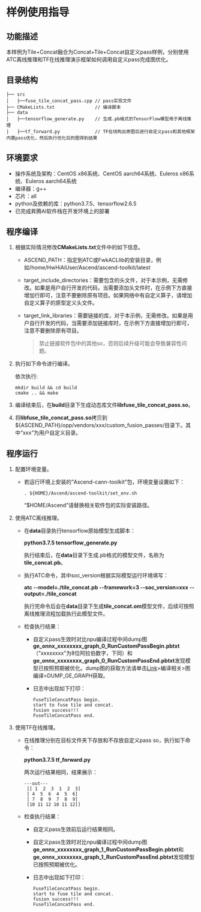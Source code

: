 # 样例使用指导<a name="ZH-CN_TOPIC_0302964697"></a>

## 功能描述<a name="section5991635143563"></a>

本样例为Tile+Concat融合为Concat+Tile+Concat自定义pass样例，分别使用ATC离线推理和TF在线推理演示框架如何调用自定义pass完成图优化。

## 目录结构<a name="section7668323345665"></a>

```
├── src
│   ├──fuse_tile_concat_pass.cpp // pass实现文件 
├── CMakeLists.txt               // 编译脚本
├── data         
│   ├──tensorflow_generate.py    // 生成.pb格式的TensorFlow模型用于离线推理
|   ├──tf_forward.py             // TF在线构出原图后进行自定义pass和其他框架内置pass优化，然后执行优化后的图得到结果
```

## 环境要求<a name="section383334813452346"></a>

-   操作系统及架构：CentOS x86系统、CentOS aarch64系统、Euleros x86系统、Euleros aarch64系统
-   编译器：g++
-   芯片：all
-   python及依赖的库：python3.7.5、tensorflow2.6.5
-   已完成昇腾AI软件栈在开发环境上的部署


## 程序编译<a name="section664563456813"></a>

1. 根据实际情况修改**CMakeLists.txt**文件中的如下信息。

   - ASCEND_PATH：指定到ATC或FwkACLlib的安装目录，例如/home/HwHiAiUser/Ascend/ascend-toolkit/latest

   - target_include_directories：需要包含的头文件，对于本示例，无需修改。如果是用户自行开发的代码，当需要添加头文件时，在示例下方直接增加行即可，注意不要删除原有项目。如果网络中有自定义算子，请增加自定义算子的原型定义头文件。

   - target_link_libraries：需要链接的库，对于本示例，无需修改。如果是用户自行开发的代码，当需要添加链接库时，在示例下方直接增加行即可，注意不要删除原有项目。

     >禁止链接软件包中的其他so，否则后续升级可能会导致兼容性问题。

2. 执行如下命令进行编译。

   依次执行:

   ```
   mkdir build && cd build
   cmake .. && make
   ```

3. 编译结束后，在**build**目录下生成动态库文件**libfuse_tile_concat_pass.so**。

4. 将**libfuse_tile_concat_pass.so**拷贝到$\{ASCEND\_PATH\}/opp/vendors/xxx/custom\_fusion\_passes/目录下。其中“xxx”为用户自定义目录。

## 程序运行<a name="section2434223443563512"></a>

1. 配置环境变量。

      - 若运行环境上安装的“Ascend-cann-toolkit”包，环境变量设置如下：

        ```
        . ${HOME}/Ascend/ascend-toolkit/set_env.sh
        ```

        “$HOME/Ascend”请替换相关软件包的实际安装路径。

2. 使用ATC离线推理。

   - 在**data**目录执行tensorflow原始模型生成脚本：

     **python3.7.5  tensorflow_generate.py**

     执行结束后，在**data**目录下生成.pb格式的模型文件，名称为**tile_concat.pb**。

   - 执行ATC命令，其中soc_version根据实际模型运行环境填写：

     **atc --model=./tile_concat.pb --framework=3 --soc_version=xxx --output=./tile_concat**

     执行完命令后会在**data**目录下生成**tile_concat.om**模型文件，后续可按照离线推理流程加载执行此模型文件。

   - 检查执行结果：

     - 自定义pass生效时对比npu编译过程中间dump图**ge_onnx_xxxxxxxx_graph_0_RunCustomPassBegin.pbtxt**（"xxxxxxxx"为8位阿拉伯数字，下同）和**ge_onnx_xxxxxxxx_graph_0_RunCustomPassEnd.pbtxt**发现模型已按照预期被优化。dump图的获取方法请单击[Link](https://hiascend.com/document/redirect/CannCommercialEnvvar)>编译相关>图编译>DUMP_GE_GRAPH获取。

     - 日志中出现如下打印：

       ```
       FuseTileConcatPass begin.
       start to fuse tile and concat.
       fusion success!!!
       FuseTileConcatPass end.
       ```

3. 使用TF在线推理。

   - 在线推理分别在目标文件夹下存放和不存放自定义pass so，执行如下命令：

     **python3.7.5 tf_forward.py**

     两次运行结果相同，结果展示：

     ```
     ---out---
      [[ 1  2  3  1  2  3]
      [ 4  5  6  4  5  6]
      [ 7  8  9  7  8  9]
      [10 11 12 10 11 12]]
     ```

   - 检查执行结果：

     - 自定义pass生效前后运行结果相同。

     - 自定义pass生效时对比npu编译过程中间dump图**ge_onnx_xxxxxxxx_graph_1_RunCustomPassBegin.pbtxt**和**ge_onnx_xxxxxxxx_graph_1_RunCustomPassEnd.pbtxt**发现模型已按照预期被优化。

     - 日志中出现如下打印：

       ```
       FuseTileConcatPass begin.
       start to fuse tile and concat.
       fusion success!!!
       FuseTileConcatPass end.
       ```

       